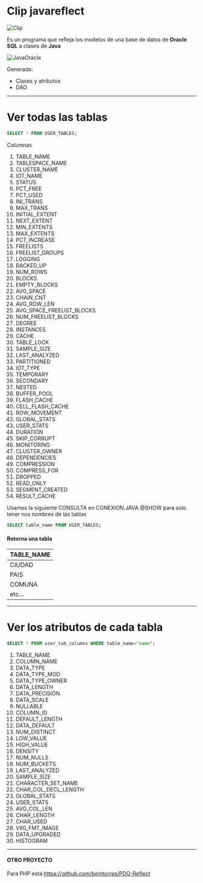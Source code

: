 # Clip javareflect
![Clip](https://cadenaser00.epimg.net/ser/imagenes/2017/03/06/ciencia/1488802140_837550_1488804775_noticia_normal.jpg)


Es un programa que refleja los modelos de una base de datos de **Oracle SQL** a clases de **Java**

![JavaOracle](https://media.metrolatam.com/2018/01/23/javaoracle-600x400.jpg)

Generado:
- Clases y atributos
- DAO

____
# Ver todas las tablas
```sql
SELECT * FROM USER_TABLES;
```
Columnas
1. TABLE_NAME
2. TABLESPACE_NAME
3. CLUSTER_NAME
4. IOT_NAME
5. STATUS
6. PCT_FREE
7. PCT_USED
8. INI_TRANS
9. MAX_TRANS
10. INITIAL_EXTENT
11. NEXT_EXTENT
12. MIN_EXTENTS
13. MAX_EXTENTS
14. PCT_INCREASE
15. FREELISTS
16. FREELIST_GROUPS
17. LOGGING
18. BACKED_UP
19. NUM_ROWS
20. BLOCKS
21. EMPTY_BLOCKS
22. AVG_SPACE
23. CHAIN_CNT
24. AVG_ROW_LEN
25. AVG_SPACE_FREELIST_BLOCKS
26. NUM_FREELIST_BLOCKS
27. DEGREE
28. INSTANCES
29. CACHE
30. TABLE_LOCK
31. SAMPLE_SIZE
32. LAST_ANALYZED
33. PARTITIONED
34. IOT_TYPE
35. TEMPORARY
36. SECONDARY
37. NESTED
38. BUFFER_POOL
39. FLASH_CACHE
40. CELL_FLASH_CACHE
41. ROW_MOVEMENT
42. GLOBAL_STATS
43. USER_STATS
44. DURATION
45. SKIP_CORRUPT
46. MONITORING
47. CLUSTER_OWNER
48. DEPENDENCIES
49. COMPRESSION
50. COMPRESS_FOR
51. DROPPED
52. READ_ONLY
53. SEGMENT_CREATED
54. RESULT_CACHE


Usamos la siguiente CONSULTA en CONEXION.JAVA @SHOW para solo tener nos nombres de las tablas
```SQL
SELECT table_name FROM USER_TABLES;
```
#### Retorna una tabla

| TABLE_NAME |   
|----------|
| CIUDAD   | 
| PAIS     |  
| COMUNA   | 
| etc...   | 




___
# Ver los atributos de cada tabla
```SQL
SELECT * FROM user_tab_columns WHERE table_name="name";
```
1. TABLE_NAME
2. COLUMN_NAME
3. DATA_TYPE
4. DATA_TYPE_MOD
5. DATA_TYPE_OWNER
6. DATA_LENGTH
7. DATA_PRECISION
8. DATA_SCALE
9. NULLABLE
10. COLUMN_ID
11. DEFAULT_LENGTH
12. DATA_DEFAULT
13. NUM_DISTINCT
14. LOW_VALUE
15. HIGH_VALUE
16. DENSITY
17. NUM_NULLS
18. NUM_BUCKETS
19. LAST_ANALYZED
20. SAMPLE_SIZE
21. CHARACTER_SET_NAME
22. CHAR_COL_DECL_LENGTH
23. GLOBAL_STATS
24. USER_STATS
25. AVG_COL_LEN
26. CHAR_LENGTH
27. CHAR_USED
28. V80_FMT_IMAGE
29. DATA_UPGRADED
30. HISTOGRAM


______
#### OTRO PROYECTO
Para PHP está https://github.com/bemtorres/PDO-Reflect


